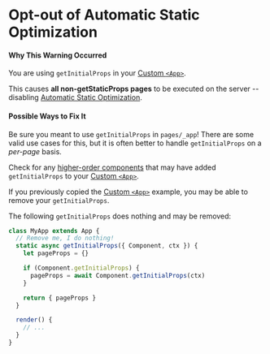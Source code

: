 # Opt-out of Automatic Static Optimization

#### Why This Warning Occurred

You are using `getInitialProps` in your [Custom `<App>`](https://nextjs.org/docs/advanced-features/custom-app).

This causes **all non-getStaticProps pages** to be executed on the server -- disabling [Automatic Static Optimization](https://nextjs.org/docs/advanced-features/automatic-static-optimization).

#### Possible Ways to Fix It

Be sure you meant to use `getInitialProps` in `pages/_app`!
There are some valid use cases for this, but it is often better to handle `getInitialProps` on a _per-page_ basis.

Check for any [higher-order components](https://reactjs.org/docs/higher-order-components.html) that may have added `getInitialProps` to your [Custom `<App>`](https://nextjs.org/docs/advanced-features/custom-app).

If you previously copied the [Custom `<App>`](https://nextjs.org/docs/advanced-features/custom-app) example, you may be able to remove your `getInitialProps`.

The following `getInitialProps` does nothing and may be removed:

```js
class MyApp extends App {
  // Remove me, I do nothing!
  static async getInitialProps({ Component, ctx }) {
    let pageProps = {}

    if (Component.getInitialProps) {
      pageProps = await Component.getInitialProps(ctx)
    }

    return { pageProps }
  }

  render() {
    // ...
  }
}
```
